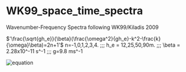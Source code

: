# WK99_space_time_spectra
Wavenumber-Frequency Spectra following WK99/Kiladis 2009


$'\frac{\sqrt{gh_e}}{\beta}(\frac{\omega^2}{gh_e}-k^2-\frac{k}{\omega}\beta)=2n+1'$
 n=-1,0,1,2,3,4. \;\;\; h_e = 12,25,50,90m. \;\;\; \beta = 2.28x10^-11 s^-1 \;\;\; g=9.8 ms^-1 
 

  
    
![equation](https://render.githubusercontent.com/render/math?math=$\frac{\sqrt{gh_e}}{\beta}(\frac{\omega^2}{gh_e}-k^2-\frac{k}{\omega}\beta)=2n+1%20%20$)

